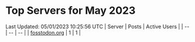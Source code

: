 # Top Servers for May 2023
Last Updated: 05/01/2023 10:25:56 UTC
| Server | Posts | Active Users |
| -- | -- | -- |
| [fosstodon.org](https://fosstodon.org/tags/PowerShell) | 1 | 1 |
